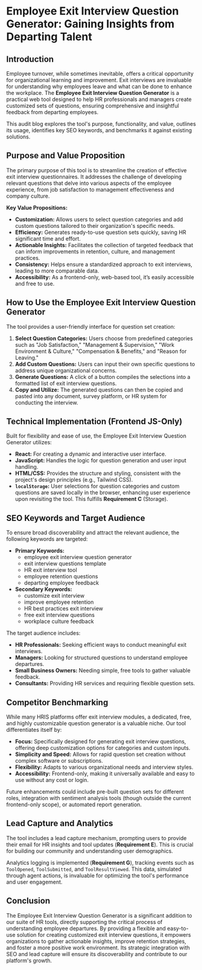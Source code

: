 
# Employee Exit Interview Question Generator: Gaining Insights from Departing Talent

## Introduction

Employee turnover, while sometimes inevitable, offers a critical opportunity for organizational learning and improvement. Exit interviews are invaluable for understanding why employees leave and what can be done to enhance the workplace. The **Employee Exit Interview Question Generator** is a practical web tool designed to help HR professionals and managers create customized sets of questions, ensuring comprehensive and insightful feedback from departing employees.

This audit blog explores the tool's purpose, functionality, and value, outlines its usage, identifies key SEO keywords, and benchmarks it against existing solutions.

## Purpose and Value Proposition

The primary purpose of this tool is to streamline the creation of effective exit interview questionnaires. It addresses the challenge of developing relevant questions that delve into various aspects of the employee experience, from job satisfaction to management effectiveness and company culture.

**Key Value Propositions:**

*   **Customization:** Allows users to select question categories and add custom questions tailored to their organization's specific needs.
*   **Efficiency:** Generates ready-to-use question sets quickly, saving HR significant time and effort.
*   **Actionable Insights:** Facilitates the collection of targeted feedback that can inform improvements in retention, culture, and management practices.
*   **Consistency:** Helps ensure a standardized approach to exit interviews, leading to more comparable data.
*   **Accessibility:** As a frontend-only, web-based tool, it’s easily accessible and free to use.

## How to Use the Employee Exit Interview Question Generator

The tool provides a user-friendly interface for question set creation:

1.  **Select Question Categories:** Users choose from predefined categories such as "Job Satisfaction," "Management & Supervision," "Work Environment & Culture," "Compensation & Benefits," and "Reason for Leaving."
2.  **Add Custom Questions:** Users can input their own specific questions to address unique organizational concerns.
3.  **Generate Questions:** A click of a button compiles the selections into a formatted list of exit interview questions.
4.  **Copy and Utilize:** The generated questions can then be copied and pasted into any document, survey platform, or HR system for conducting the interview.

## Technical Implementation (Frontend JS-Only)

Built for flexibility and ease of use, the Employee Exit Interview Question Generator utilizes:

*   **React:** For creating a dynamic and interactive user interface.
*   **JavaScript:** Handles the logic for question generation and user input handling.
*   **HTML/CSS:** Provides the structure and styling, consistent with the project's design principles (e.g., Tailwind CSS).
*   **`localStorage`:** User selections for question categories and custom questions are saved locally in the browser, enhancing user experience upon revisiting the tool. This fulfills **Requirement C** (Storage).

## SEO Keywords and Target Audience

To ensure broad discoverability and attract the relevant audience, the following keywords are targeted:

*   **Primary Keywords:**
    *   employee exit interview question generator
    *   exit interview questions template
    *   HR exit interview tool
    *   employee retention questions
    *   departing employee feedback
*   **Secondary Keywords:**
    *   customize exit interview
    *   improve employee retention
    *   HR best practices exit interview
    *   free exit interview questions
    *   workplace culture feedback

The target audience includes:

*   **HR Professionals:** Seeking efficient ways to conduct meaningful exit interviews.
*   **Managers:** Looking for structured questions to understand employee departures.
*   **Small Business Owners:** Needing simple, free tools to gather valuable feedback.
*   **Consultants:** Providing HR services and requiring flexible question sets.

## Competitor Benchmarking

While many HRIS platforms offer exit interview modules, a dedicated, free, and highly customizable question generator is a valuable niche. Our tool differentiates itself by:

*   **Focus:** Specifically designed for generating exit interview questions, offering deep customization options for categories and custom inputs.
*   **Simplicity and Speed:** Allows for rapid question set creation without complex software or subscriptions.
*   **Flexibility:** Adapts to various organizational needs and interview styles.
*   **Accessibility:** Frontend-only, making it universally available and easy to use without any cost or login.

Future enhancements could include pre-built question sets for different roles, integration with sentiment analysis tools (though outside the current frontend-only scope), or automated report generation.

## Lead Capture and Analytics

The tool includes a lead capture mechanism, prompting users to provide their email for HR insights and tool updates (**Requirement E**). This is crucial for building our community and understanding user demographics.

Analytics logging is implemented (**Requirement G**), tracking events such as `ToolOpened`, `ToolSubmitted`, and `ToolResultViewed`. This data, simulated through agent actions, is invaluable for optimizing the tool's performance and user engagement.

## Conclusion

The Employee Exit Interview Question Generator is a significant addition to our suite of HR tools, directly supporting the critical process of understanding employee departures. By providing a flexible and easy-to-use solution for creating customized exit interview questions, it empowers organizations to gather actionable insights, improve retention strategies, and foster a more positive work environment. Its strategic integration with SEO and lead capture will ensure its discoverability and contribute to our platform's growth.
